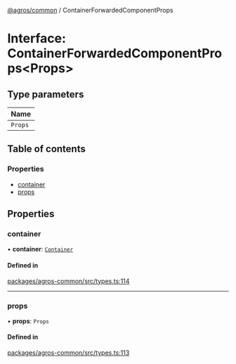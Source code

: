 [@agros/common](../index.md) / ContainerForwardedComponentProps

# Interface: ContainerForwardedComponentProps<Props\>

## Type parameters

| Name |
| :------ |
| `Props` |

## Table of contents

### Properties

- [container](ContainerForwardedComponentProps.md#container)
- [props](ContainerForwardedComponentProps.md#props)

## Properties

### <a id="container" name="container"></a> container

• **container**: [`Container`](Container.md)

#### Defined in

[packages/agros-common/src/types.ts:114](https://github.com/agrosjs/agros/blob/ba10164/packages/agros-common/src/types.ts#L114)

___

### <a id="props" name="props"></a> props

• **props**: `Props`

#### Defined in

[packages/agros-common/src/types.ts:113](https://github.com/agrosjs/agros/blob/ba10164/packages/agros-common/src/types.ts#L113)
